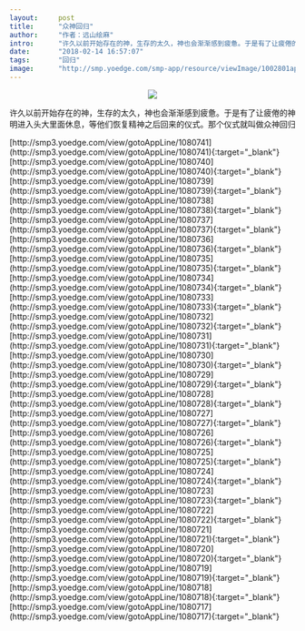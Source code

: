 ```yaml
---
layout:     post
title:      "众神回归"
author:     "作者：远山绘麻"
intro:      "许久以前开始存在的神，生存的太久，神也会渐渐感到疲惫。于是有了让疲倦的神明进入头大里面休息，等他们恢复精神之后回来的仪式。那个仪式就叫做众神回归"
date:       "2018-02-14 16:57:07"
tags:       "回归"
image:      "http://smp.yoedge.com/smp-app/resource/viewImage/1002801appline.png"
---
```

<div style="text-align: center">
<p><img src="http://smp.yoedge.com/smp-app/resource/viewImage/1002801appline.png"/></p>
</div>
<p class="post-meta">
<span>许久以前开始存在的神，生存的太久，神也会渐渐感到疲惫。于是有了让疲倦的神明进入头大里面休息，等他们恢复精神之后回来的仪式。那个仪式就叫做众神回归</span>
</p>
[http://smp3.yoedge.com/view/gotoAppLine/1080741](http://smp3.yoedge.com/view/gotoAppLine/1080741){:target="_blank"}
[http://smp3.yoedge.com/view/gotoAppLine/1080740](http://smp3.yoedge.com/view/gotoAppLine/1080740){:target="_blank"}
[http://smp3.yoedge.com/view/gotoAppLine/1080739](http://smp3.yoedge.com/view/gotoAppLine/1080739){:target="_blank"}
[http://smp3.yoedge.com/view/gotoAppLine/1080738](http://smp3.yoedge.com/view/gotoAppLine/1080738){:target="_blank"}
[http://smp3.yoedge.com/view/gotoAppLine/1080737](http://smp3.yoedge.com/view/gotoAppLine/1080737){:target="_blank"}
[http://smp3.yoedge.com/view/gotoAppLine/1080736](http://smp3.yoedge.com/view/gotoAppLine/1080736){:target="_blank"}
[http://smp3.yoedge.com/view/gotoAppLine/1080735](http://smp3.yoedge.com/view/gotoAppLine/1080735){:target="_blank"}
[http://smp3.yoedge.com/view/gotoAppLine/1080734](http://smp3.yoedge.com/view/gotoAppLine/1080734){:target="_blank"}
[http://smp3.yoedge.com/view/gotoAppLine/1080733](http://smp3.yoedge.com/view/gotoAppLine/1080733){:target="_blank"}
[http://smp3.yoedge.com/view/gotoAppLine/1080732](http://smp3.yoedge.com/view/gotoAppLine/1080732){:target="_blank"}
[http://smp3.yoedge.com/view/gotoAppLine/1080731](http://smp3.yoedge.com/view/gotoAppLine/1080731){:target="_blank"}
[http://smp3.yoedge.com/view/gotoAppLine/1080730](http://smp3.yoedge.com/view/gotoAppLine/1080730){:target="_blank"}
[http://smp3.yoedge.com/view/gotoAppLine/1080729](http://smp3.yoedge.com/view/gotoAppLine/1080729){:target="_blank"}
[http://smp3.yoedge.com/view/gotoAppLine/1080728](http://smp3.yoedge.com/view/gotoAppLine/1080728){:target="_blank"}
[http://smp3.yoedge.com/view/gotoAppLine/1080727](http://smp3.yoedge.com/view/gotoAppLine/1080727){:target="_blank"}
[http://smp3.yoedge.com/view/gotoAppLine/1080726](http://smp3.yoedge.com/view/gotoAppLine/1080726){:target="_blank"}
[http://smp3.yoedge.com/view/gotoAppLine/1080725](http://smp3.yoedge.com/view/gotoAppLine/1080725){:target="_blank"}
[http://smp3.yoedge.com/view/gotoAppLine/1080724](http://smp3.yoedge.com/view/gotoAppLine/1080724){:target="_blank"}
[http://smp3.yoedge.com/view/gotoAppLine/1080723](http://smp3.yoedge.com/view/gotoAppLine/1080723){:target="_blank"}
[http://smp3.yoedge.com/view/gotoAppLine/1080722](http://smp3.yoedge.com/view/gotoAppLine/1080722){:target="_blank"}
[http://smp3.yoedge.com/view/gotoAppLine/1080721](http://smp3.yoedge.com/view/gotoAppLine/1080721){:target="_blank"}
[http://smp3.yoedge.com/view/gotoAppLine/1080720](http://smp3.yoedge.com/view/gotoAppLine/1080720){:target="_blank"}
[http://smp3.yoedge.com/view/gotoAppLine/1080719](http://smp3.yoedge.com/view/gotoAppLine/1080719){:target="_blank"}
[http://smp3.yoedge.com/view/gotoAppLine/1080718](http://smp3.yoedge.com/view/gotoAppLine/1080718){:target="_blank"}
[http://smp3.yoedge.com/view/gotoAppLine/1080717](http://smp3.yoedge.com/view/gotoAppLine/1080717){:target="_blank"}


